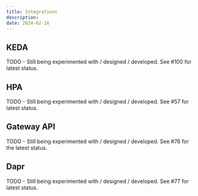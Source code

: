 ```yaml
---
title: Integrations
description:
date: 2024-02-16
---
```


## KEDA

TODO - Still being experimented with / designed / developed. See #100 for latest status.

## HPA

TODO - Still being experimented with / designed / developed. See #57 for latest status.

## Gateway API

TODO - Still being experimented with / designed / developed. See #76 for the latest status.

## Dapr

TODO - Still being experimented with / designed / developed. See #77 for latest status.

